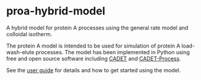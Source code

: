 # proa-hybrid-model
A hybrid model for protein A processes using the general rate model and colloidal isotherm.


The protein A model is intended to be used for simulation of protein A
load-wash-elute processes. The model has been implemented in Python using free
and open source software including [CADET](https://github.com/cadet/CADET-Core)
and [CADET-Process](https://github.com/fau-advanced-separations/CADET-Process).

See the [user guide](/NIIMBL_Protein_A_Model_User_Guide.pdf) for details and
how to get started using the model.